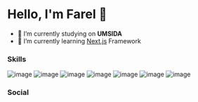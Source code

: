 # Hello, I'm Farel 👋

<!--
**znalfarel/znalfarel** is a ✨ _special_ ✨ repository because its `README.md` (this file) appears on your GitHub profile.

Here are some ideas to get you started:
-->

- 🔭 I’m currently studying on **UMSIDA**
- 🌱 I’m currently learning [Next.js](https://nextjs.org/) Framework

### Skills

![image]({https://img.shields.io/badge/HTML5-E34F26?style=for-the-badge&logo=html5&logoColor=white}) ![image]({https://img.shields.io/badge/CSS3-1572B6?style=for-the-badge&logo=css3&logoColor=white}) ![image]({https://img.shields.io/badge/JavaScript-F7DF1E?style=for-the-badge&logo=javascript&logoColor=black}) ![image]({https://img.shields.io/badge/React-20232A?style=for-the-badge&logo=react&logoColor=61DAFB}) ![image]({https://img.shields.io/badge/Node.js-339933?style=for-the-badge&logo=node.js&logoColor=white}) ![image]({https://img.shields.io/badge/Next.js-000000?style=for-the-badge&logo=next.js&logoColor=white}) ![image]({https://img.shields.io/badge/Tailwind_CSS-06B6D4?style=for-the-badge&logo=tailwind-css&logoColor=white})

### Social